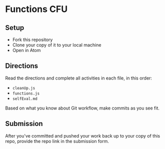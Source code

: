 # Functions CFU

## Setup

- Fork this repository
- Clone your copy of it to your local machine
- Open in Atom

## Directions

Read the directions and complete all activities in each file, in this order:
- `cleanUp.js`
- `functions.js`
- `selfEval.md`

Based on what you know about Git workflow, make commits as you see fit.

## Submission

After you've committed and pushed your work back up to your copy of this repo, provide the repo link in the submission form.
